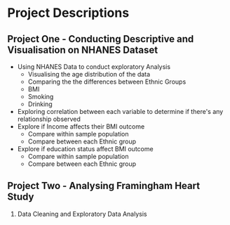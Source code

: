 # Project Descriptions

## Project One - Conducting Descriptive and Visualisation on NHANES Dataset

- Using NHANES Data to conduct exploratory Analysis
  - Visualising the age distribution of the data
  - Comparing the the differences between Ethnic Groups
  - BMI
  - Smoking
  - Drinking
- Exploring correlation between each variable to determine if there's any relationship observed
- Explore if Income affects their BMI outcome
  - Compare within sample population
  - Compare between each Ethnic group
- Explore if education status affect BMI outcome
  - Compare within sample population
  - Compare between each Ethnic group
  
## Project Two - Analysing Framingham Heart Study

1. Data Cleaning and Exploratory Data Analysis